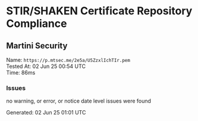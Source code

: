 # STIR/SHAKEN Certificate Repository Compliance

## Martini Security

Name: `https://p.mtsec.me/2e5a/U5ZzxlIchTIr.pem`\
Tested At: 02 Jun 25 00:54 UTC\
Time: 86ms

### Issues

no warning, or error, or notice date level issues were found

Generated: 02 Jun 25 01:01 UTC